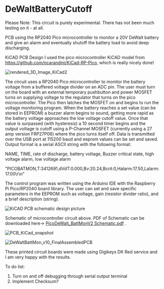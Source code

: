 # DeWaltBatteryCutoff
Please Note: This circuit is purely experimental. There has not been much testing on it - at all.

PCB using the RP2040 Pico microcontroller to monitor a 20V DeWalt battery and give an alarm and eventually shutoff the battery load to avoid deep discharging.

KiCAD PCB Design
I used the pico microcontroller KiCAD model from https://github.com/ncarandini/KiCad-RP-Pico, which is really nicely done!

![rendered_3D_Image_KiCad2](https://user-images.githubusercontent.com/5246863/227258527-1c21e073-3548-476d-bcf8-5f23679afacb.png)


The circuit uses a RP2040 Pico microcontroller to monitor the battery voltage from a buffered voltage divider on an ADC pin.  The user must turn on the board with an external temporary pushbutton and power MOSFET turns on supplying voltage to the regulator that turns on the pico microcontroller.  The Pico then latches the MOSFET on and begins to run the voltage monitoring program. When the battery reaches a set value (can be stored in EEPROM) a buzzer alarm begins to sound, getting more rapid as the battery voltage approaches the low voltage cutoff value.  Once that value is surpassed (with hysteresis) a 10 second timer begins and the output voltage is cutoff using a P-Channel MOSFET (currently using a 27 amp version FRP27P06) where the pico turns itself off.  Data is transmitted over the USB port at 115200 baud and eeprom values can be set and saved.  Output format is a serial ASCII string with the following format:

NAME, TIME, rate of discharge, battery voltage, Buzzer critical state, high voltage alarm, low voltage alarm

"PICOBATMON,T:3412691,dVdT:0.000,Bv:20.24,Bcrit:0,Halarm:17.50,Lalarm:17.00\r\n"


The control program was written using the Arduino IDE with the Raspberry Pi Pico/RP2040 board library.  The user can set and save specific parameters in the EEPROM such as voltage, gain (resistor divider ratio), and a brief description (string).

![KiCAD PCB schematic design picture](https://user-images.githubusercontent.com/5246863/227258324-641e7cd4-d8fe-4cab-8b6a-98d318bac2c9.png)

Schematic of microcontroller circuit above.  PDF of Schematic can be downloaded here-> [PicoDeWalt_BattMonV2 Schematic.pdf](https://github.com/jebradshaw/DeWaltBatteryCutoff/files/11053368/PicoDeWalt_BattMonV2.Schematic.pdf)
 .

![PCB_KiCad_snapshot](https://user-images.githubusercontent.com/5246863/227271869-48f692d4-3dae-4e82-ade7-7112839db594.png)

![DeWaltBattMon_v10_FinalAssembledPCB](https://user-images.githubusercontent.com/5246863/227258110-c970e234-fe8f-4f90-9262-9bf4a69d1412.png)


These printed circuit boards were made using Digikeys DK Red service and I am very happy with the results.

 To do list:  
   1. Turn on and off debugging through serial output terminal
   2. Implement Checksum?
